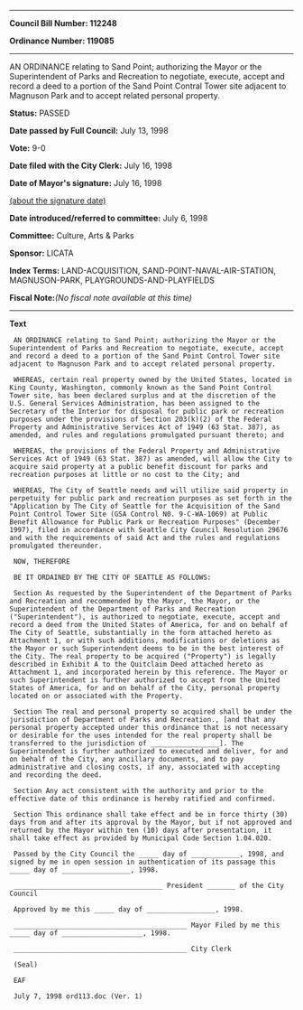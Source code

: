 

********

**Council Bill Number: 112248**
   
**Ordinance Number: 119085**
********

 AN ORDINANCE relating to Sand Point; authorizing the Mayor or the Superintendent of Parks and Recreation to negotiate, execute, accept and record a deed to a portion of the Sand Point Contral Tower site adjacent to Magnuson Park and to accept related personal property.

**Status:** PASSED
   
**Date passed by Full Council:** July 13, 1998
   
**Vote:** 9-0
   
**Date filed with the City Clerk:** July 16, 1998
   
**Date of Mayor's signature:** July 16, 1998
   
[(about the signature date)](/~public/approvaldate.htm)
   
   
   
**Date introduced/referred to committee:** July 6, 1998
   
**Committee:** Culture, Arts & Parks
   
**Sponsor:** LICATA
   
   
**Index Terms:** LAND-ACQUISITION, SAND-POINT-NAVAL-AIR-STATION, MAGNUSON-PARK, PLAYGROUNDS-AND-PLAYFIELDS

**Fiscal Note:**_(No fiscal note available at this time)_

********

**Text**
   
```
 AN ORDINANCE relating to Sand Point; authorizing the Mayor or the Superintendent of Parks and Recreation to negotiate, execute, accept and record a deed to a portion of the Sand Point Control Tower site adjacent to Magnuson Park and to accept related personal property.

 WHEREAS, certain real property owned by the United States, located in King County, Washington, commonly known as the Sand Point Control Tower site, has been declared surplus and at the discretion of the U.S. General Services Administration, has been assigned to the Secretary of the Interior for disposal for public park or recreation purposes under the provisions of Section 203(k)(2) of the Federal Property and Administrative Services Act of 1949 (63 Stat. 387), as amended, and rules and regulations promulgated pursuant thereto; and

 WHEREAS, the provisions of the Federal Property and Administrative Services Act of 1949 (63 Stat. 387) as amended, will allow the City to acquire said property at a public benefit discount for parks and recreation purposes at little or no cost to the City; and

 WHEREAS, The City of Seattle needs and will utilize said property in perpetuity for public park and recreation purposes as set forth in the "Application by The City of Seattle for the Acquisition of the Sand Point Control Tower Site (GSA Control N0. 9-C-WA-1069) at Public Benefit Allowance for Public Park or Recreation Purposes" (December 1997), filed in accordance with Seattle City Council Resolution 29676 and with the requirements of said Act and the rules and regulations promulgated thereunder.

 NOW, THEREFORE

 BE IT ORDAINED BY THE CITY OF SEATTLE AS FOLLOWS:

 Section As requested by the Superintendent of the Department of Parks and Recreation and recommended by the Mayor, the Mayor, or the Superintendent of the Department of Parks and Recreation ("Superintendent"), is authorized to negotiate, execute, accept and record a deed from the United States of America, for and on behalf of The City of Seattle, substantially in the form attached hereto as Attachment 1, or with such additions, modifications or deletions as the Mayor or such Superintendent deems to be in the best interest of the City. The real property to be acquired ("Property") is legally described in Exhibit A to the Quitclaim Deed attached hereto as Attachment 1, and incorporated herein by this reference. The Mayor or such Superintendent is further authorized to accept from the United States of America, for and on behalf of the City, personal property located on or associated with the Property.

 Section The real and personal property so acquired shall be under the jurisdiction of Department of Parks and Recreation., [and that any personal property accepted under this ordinance that is not necessary or desirable for the uses intended for the real property shall be transferred to the jurisdiction of _________________]. The Superintendent is further authorized to executed and deliver, for and on behalf of the City, any ancillary documents, and to pay administrative and closing costs, if any, associated with accepting and recording the deed.

 Section Any act consistent with the authority and prior to the effective date of this ordinance is hereby ratified and confirmed.

 Section This ordinance shall take effect and be in force thirty (30) days from and after its approval by the Mayor, but if not approved and returned by the Mayor within ten (10) days after presentation, it shall take effect as provided by Municipal Code Section 1.04.020.

 Passed by the City Council the _____ day of ____________, 1998, and signed by me in open session in authentication of its passage this _____ day of _________________, 1998.

 _____________________________________ President _______ of the City Council

 Approved by me this _____ day of _________________, 1998.

 ___________________________________________ Mayor Filed by me this _____ day of ____________________, 1998.

 ___________________________________________ City Clerk

 (Seal)

 EAF

 July 7, 1998 ord113.doc (Ver. 1)

```
